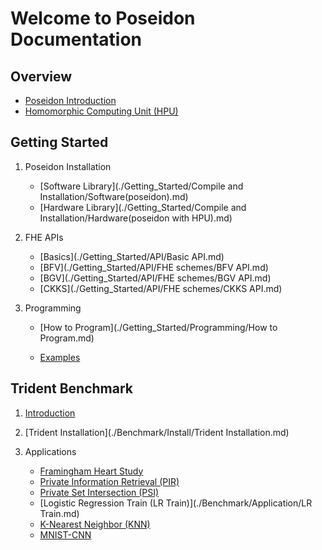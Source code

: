 # Welcome to Poseidon Documentation

## Overview

* [Poseidon Introduction](./Overview/Poseidon_Basics.md)
* [Homomorphic Computing Unit (HPU)](./Overview/HPU.md)



## Getting Started

1.  Poseidon Installation

     * [Software Library](./Getting_Started/Compile and Installation/Software(poseidon).md)
     * [Hardware Library](./Getting_Started/Compile and Installation/Hardware(poseidon with HPU).md)

     

2. FHE APIs

     * [Basics](./Getting_Started/API/Basic API.md)
     * [BFV](./Getting_Started/API/FHE schemes/BFV API.md)
     * [BGV](./Getting_Started/API/FHE schemes/BGV API.md)
     * [CKKS](./Getting_Started/API/FHE schemes/CKKS API.md)

     

3. Programming

     * [How to Program](./Getting_Started/Programming/How to Program.md)

     * [Examples](./Getting_Started/Programming/Examples.md)




## Trident Benchmark

1. [Introduction](./Benchmark/Introduction/Introduction.md)

2. [Trident Installation](./Benchmark/Install/Trident Installation.md)

3. Applications
     * [Framingham Heart Study](./Benchmark/Application/Framingham.md)
     * [Private Information Retrieval (PIR)](./Benchmark/Application/pir_bfv.md)
     * [Private Set Intersection (PSI)](./Benchmark/Application/PSI.md)
     * [Logistic Regression Train (LR Train)](./Benchmark/Application/LR Train.md)
     * [K-Nearest Neighbor (KNN)](./Benchmark/Application/knn.md)
     * [MNIST-CNN](./Benchmark/Application/CNN-MNIST.md)
